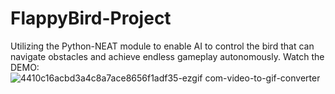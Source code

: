 ﻿# FlappyBird-Project
 Utilizing the Python-NEAT module to enable AI to control the bird that can navigate obstacles and achieve endless gameplay autonomously.
Watch the DEMO:
![4410c16acbd3a4c8a7ace8656f1adf35-ezgif com-video-to-gif-converter](https://github.com/Sam120204/FlappyBird---Python-with-NEAT/assets/75916625/d42d296d-8981-434e-ae72-5bff02ae7e86)
